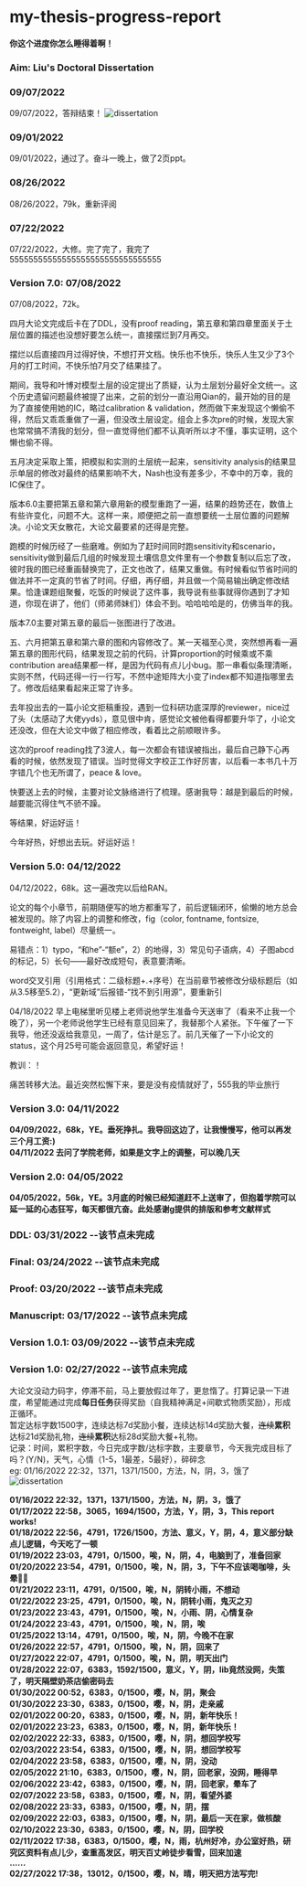 # my-thesis-progress-report
**你这个进度你怎么睡得着啊！**

### Aim: Liu's Doctoral Dissertation

### 09/07/2022
09/07/2022，答辩结束！
![dissertation](https://user-images.githubusercontent.com/33391827/190869422-0063a910-2487-4127-8a43-e08f9cf900d5.jpeg)

### 09/01/2022
09/01/2022，通过了。奋斗一晚上，做了2页ppt。

### 08/26/2022
08/26/2022，79k，重新评阅

### 07/22/2022 
07/22/2022，大修。完了完了，我完了55555555555555555555555555555555

### Version 7.0: 07/08/2022
07/08/2022，72k。<br>

四月大论文完成后卡在了DDL，没有proof reading，第五章和第四章里面关于土层位置的描述也没想好要怎么统一，直接摆烂到7月再交。<br>

摆烂以后直接四月过得好快，不想打开文档。快乐也不快乐，快乐人生又少了3个月的打工时间，不快乐怕7月交了结果挂了。<br>

期间，我导和叶博对模型土层的设定提出了质疑，认为土层划分最好全文统一。这个历史遗留问题最终被提了出来，之前的划分一直沿用Qian的，最开始的目的是为了直接使用她的IC，略过calibration & validation，然而做下来发现这个懒偷不得，然后又乖乖重做了一遍，但没改土层设定。组会上多次pre的时候，发现大家也常常搞不清我的划分，但一直觉得他们都不认真听所以才不懂，事实证明，这个懒也偷不得。<br>

五月决定采取上策，把模拟和实测的土层统一起来，sensitivity analysis的结果显示单层的修改对最终的结果影响不大，Nash也没有差多少，不幸中的万幸，我的IC保住了。<br>

版本6.0主要把第五章和第六章用新的模型重跑了一遍，结果的趋势还在，数值上有些许变化，问题不大。这样一来，顺便把之前一直想要统一土层位置的问题解决。小论文天女散花，大论文最要紧的还得是完整。<br>

跑模的时候历经了一些磨难。例如为了赶时间同时跑sensitivity和scenario，sensitivity做到最后几组的时候发现土壤信息文件里有一个参数复制以后忘了改，彼时我的图已经重画替换完了，正文也改了，结果又重做。有时候看似节省时间的做法并不一定真的节省了时间。仔细，再仔细，并且做一个简易输出确定修改结果。恰逢课题组聚餐，吃饭的时候说了这件事，我导说有些事就得你遇到了才知道，你现在讲了，他们（师弟师妹们）体会不到。哈哈哈哈是的，仿佛当年的我。<br>

版本7.0主要对第五章的最后一张图进行了改进。<br>

五、六月把第五章和第六章的图和内容修改了。某一天福至心灵，突然想再看一遍第五章的图形代码，结果发现之前的代码，计算proportion的时候乘或不乘contribution area结果都一样，是因为代码有点儿小bug。那一串看似条理清晰，实则不然，代码还得一行一行写，不然中途矩阵大小变了index都不知道指哪里去了。修改后结果看起来正常了许多。<br>

去年投出去的一篇小论文拒稿重投，遇到一位科研功底深厚的reviewer，nice过了头（太感动了大佬yyds），意见很中肯，感觉论文被他看得都要升华了，小论文还没改，但在大论文中做了相应修改，看着比之前顺眼许多。<br>

这次的proof reading找了3波人，每一次都会有错误被指出，最后自己静下心再看的时候，依然发现了错误。当时觉得文字校正工作好厉害，以后看一本书几十万字错几个也无所谓了，peace & love。<br>

快要送上去的时候，主要对论文脉络进行了梳理。感谢我导：越是到最后的时候，越要能沉得住气不骄不躁。<br>

等结果，好运好运！<br>

今年好热，好想出去玩。好运好运！<br>

### Version 5.0: 04/12/2022
04/12/2022，68k。这一遍改完以后给RAN。<br>

论文的每个小章节，前期随便写的地方都重写了，前后逻辑闭环，偷懒的地方总会被发现的。除了内容上的调整和修改，fig（color, fontname, fontsize, fontweight, label）尽量统一。<br>

易错点：1）typo，“和he”-“额e”，2）的地得，3）常见句子语病，4）子图abcd的标记，5）长句——最好改成短句，表意要清晰。<br>

word交叉引用（引用格式：二级标题+.+序号）在当前章节被修改分级标题后（如从3.5移至5.2），“更新域”后报错-“找不到引用源”，要重新引<br>

04/18/2022 早上电梯里听见楼上老师说他学生准备今天送审了（看来不止我一个晚了），另一个老师说他学生已经有意见回来了，我替那个人紧张。下午催了一下我导，他还没返给我意见，一周了，估计是忘了。前几天催了一下小论文的status，这个月25号可能会返回意见，希望好运！<br>

教训：！

痛苦转移大法。最近突然松懈下来，要是没有疫情就好了，555我的毕业旅行

### Version 3.0: 04/11/2022
**04/09/2022，68k，YE。垂死挣扎。我导回这边了，让我慢慢写，他可以再发三个月工资:)**<br>
**04/11/2022 去问了学院老师，如果是文字上的调整，可以晚几天**

### Version 2.0: 04/05/2022
**04/05/2022，56k，YE。3月底的时候已经知道赶不上送审了，但抱着学院可以延一延的心态狂写，每天都很亢奋。此处感谢g提供的排版和参考文献样式**

### DDL: 03/31/2022 --该节点未完成
### Final: 03/24/2022 --该节点未完成
### Proof: 03/20/2022 --该节点未完成
### Manuscript: 03/17/2022 --该节点未完成
### Version 1.0.1: 03/09/2022 --该节点未完成
### Version 1.0: 02/27/2022 --该节点未完成

大论文没动力码字，停滞不前，马上要放假过年了，更怠惰了。打算记录一下进度，希望能通过完成**每日任务**获得奖励（自我精神满足+间歇式物质奖励），形成正循环。
<br>
暂定达标字数1500字，连续达标7d奖励小餐，连续达标14d奖励大餐，~~连续~~**累积**达标21d奖励礼物，~~连续~~**累积**达标28d奖励大餐+礼物。
<br>
记录：时间，累积字数，今日完成字数/达标字数，主要章节，今天我完成目标了吗？(Y/N)，天气，心情（1-5，1最差，5最好），碎碎念
<br>
eg: 01/16/2022 22:32，1371，1371/1500，方法，N，阴，3，饿了
<br>
![dissertation](https://user-images.githubusercontent.com/33391827/149664398-560eae10-257b-4af6-85a9-125d49d5a958.jpg)

**01/16/2022 22:32，1371，1371/1500，方法，N，阴，3，饿了**<br>
**01/17/2022 22:58，3065，1694/1500，方法，Y，阴，3，This report works!**<br>
**01/18/2022 22:56，4791，1726/1500，方法、意义，Y，阴，4，意义部分缺点儿逻辑，今天吃了一顿**<br>
**01/19/2022 23:03，4791，0/1500，唉，N，阴，4，电脑到了，准备回家**<br>
**01/20/2022 23:54，4791，0/1500，唉，N，阴，3，下午不应该喝咖啡，头晕😵‍💫**<br>
**01/21/2022 23:11，4791，0/1500，唉，N，阴转小雨，不想动**<br>
**01/22/2022 23:25，4791，0/1500，唉，N，阴转小雨，鬼灭之刃**<br>
**01/23/2022 23:43，4791，0/1500，唉，N，小雨、阴，心情复杂**<br>
**01/24/2022 23:43，4791，0/1500，唉，N，阴，唉**<br>
**01/25/2022 13:14，4791，0/1500，唉，N，阴，今晚不在家**<br>
**01/26/2022 22:57，4791，0/1500，唉，N，阴，回来了**<br>
**01/27/2022 22:07，4791，0/1500，唉，N，阴，明天出门**<br>
**01/28/2022 22:07，6383，1592/1500，意义，Y，阴，lib竟然没网，失策了，明天隔壁奶茶店偷密码去**<br>
**01/30/2022 00:52，6383，0/1500，嘤，N，阴，聚会**<br>
**01/30/2022 23:30，6383，0/1500，嘤，N，阴，走亲戚**<br>
**02/01/2022 00:20，6383，0/1500，嘤，N，阴，新年快乐！**<br>
**02/01/2022 23:23，6383，0/1500，嘤，N，阴，新年快乐！**<br>
**02/02/2022 22:33，6383，0/1500，嘤，N，阴，想回学校写**<br>
**02/03/2022 23:54，6383，0/1500，嘤，N，阴，想回学校写**<br>
**02/04/2022 23:58，6383，0/1500，嘤，N，阴，没动**<br>
**02/05/2022 21:10，6383，0/1500，嘤，N，阴，回老家，没网，睡得早**<br>
**02/06/2022 23:42，6383，0/1500，嘤，N，阴，回老家，晕车了**<br>
**02/07/2022 23:58，6383，0/1500，嘤，N，阴，看望外婆**<br>
**02/08/2022 23:33，6383，0/1500，嘤，N，阴，摆**<br>
**02/09/2022 22:03，6383，0/1500，嘤，N，阴，最后一天在家，做核酸**<br>
**02/10/2022 23:30，6383，0/1500，嘤，N，阴，回学校**<br>
**02/11/2022 17:38，6383，0/1500，嘤，N，雨，杭州好冷，办公室好热，研究区资料有点儿少，查重高发区，明天百丈岭徒步看雪，回来加速**<br>
**......**<br>
**02/27/2022 17:38，13012，0/1500，嘤，N，晴，明天把方法写完!**<br>
